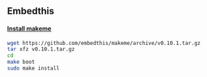 ## Embedthis

#### [Install makeme](https://embedthis.com/makeme/doc/start/linux.html)

```bash
wget https://github.com/embedthis/makeme/archive/v0.10.1.tar.gz
tar xfz v0.10.1.tar.gz
cd
make boot
sudo make install
```
